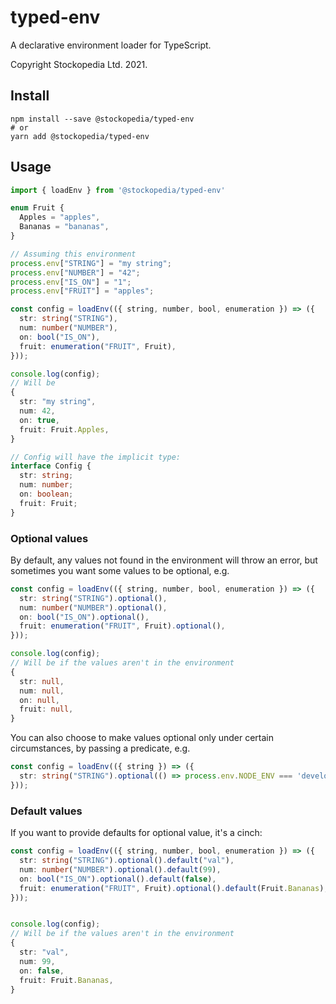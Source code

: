 # typed-env

A declarative environment loader for TypeScript.

Copyright Stockopedia Ltd. 2021.

## Install

```shell
npm install --save @stockopedia/typed-env
# or
yarn add @stockopedia/typed-env
```

## Usage

```typescript
import { loadEnv } from '@stockopedia/typed-env'

enum Fruit {
  Apples = "apples",
  Bananas = "bananas",
}

// Assuming this environment
process.env["STRING"] = "my string";
process.env["NUMBER"] = "42";
process.env["IS_ON"] = "1";
process.env["FRUIT"] = "apples";

const config = loadEnv(({ string, number, bool, enumeration }) => ({
  str: string("STRING"),
  num: number("NUMBER"),
  on: bool("IS_ON"),
  fruit: enumeration("FRUIT", Fruit),
}));

console.log(config);
// Will be
{
  str: "my string",
  num: 42,
  on: true,
  fruit: Fruit.Apples,
}

// Config will have the implicit type:
interface Config {
  str: string;
  num: number;
  on: boolean;
  fruit: Fruit;
}
```

### Optional values

By default, any values not found in the environment will throw an error,
but sometimes you want some values to be optional, e.g.

```typescript
const config = loadEnv(({ string, number, bool, enumeration }) => ({
  str: string("STRING").optional(),
  num: number("NUMBER").optional(),
  on: bool("IS_ON").optional(),
  fruit: enumeration("FRUIT", Fruit).optional(),
}));

console.log(config);
// Will be if the values aren't in the environment
{
  str: null,
  num: null,
  on: null,
  fruit: null,
}
```

You can also choose to make values optional only under certain circumstances, by passing a predicate, e.g.

```typescript
const config = loadEnv(({ string }) => ({
  str: string("STRING").optional(() => process.env.NODE_ENV === 'development'),
}));
```

### Default values

If you want to provide defaults for optional value, it's a cinch:

```typescript
const config = loadEnv(({ string, number, bool, enumeration }) => ({
  str: string("STRING").optional().default("val"),
  num: number("NUMBER").optional().default(99),
  on: bool("IS_ON").optional().default(false),
  fruit: enumeration("FRUIT", Fruit).optional().default(Fruit.Bananas),
}));


console.log(config);
// Will be if the values aren't in the environment
{
  str: "val",
  num: 99,
  on: false,
  fruit: Fruit.Bananas,
}
```
